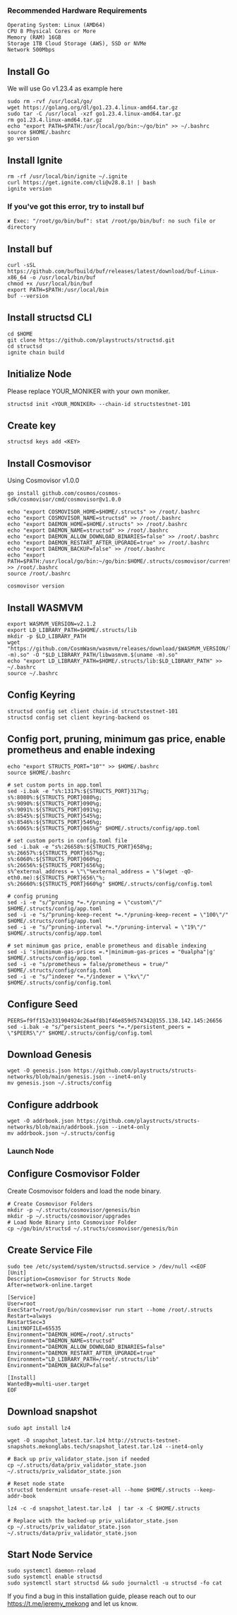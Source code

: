 ### Recommended Hardware Requirements
```
Operating System: Linux (AMD64)
CPU	8 Physical Cores or More
Memory (RAM) 16GB
Storage	1TB Cloud Storage (AWS), SSD or NVMe
Network	500Mbps
```

## Install Go
We will use Go v1.23.4 as example here
```
sudo rm -rvf /usr/local/go/
wget https://golang.org/dl/go1.23.4.linux-amd64.tar.gz
sudo tar -C /usr/local -xzf go1.23.4.linux-amd64.tar.gz
rm go1.23.4.linux-amd64.tar.gz
echo "export PATH=$PATH:/usr/local/go/bin:~/go/bin" >> ~/.bashrc
source $HOME/.bashrc
go version
```

## Install Ignite
```
rm -rf /usr/local/bin/ignite ~/.ignite
curl https://get.ignite.com/cli@v28.8.1! | bash
ignite version
```

### If you've got this error, try to install buf
`✘ Exec: "/root/go/bin/buf": stat /root/go/bin/buf: no such file or directory`

## Install buf
```
curl -sSL https://github.com/bufbuild/buf/releases/latest/download/buf-Linux-x86_64 -o /usr/local/bin/buf
chmod +x /usr/local/bin/buf
export PATH=$PATH:/usr/local/bin
buf --version
```

## Install structsd CLI
```
cd $HOME
git clone https://github.com/playstructs/structsd.git 
cd structsd
ignite chain build
```

## Initialize Node
Please replace YOUR_MONIKER with your own moniker.
```
structsd init <YOUR_MONIKER> --chain-id structstestnet-101
```

## Create key
```
structsd keys add <KEY>
```
## Install Cosmovisor

Using Cosmovisor v1.0.0
```
go install github.com/cosmos/cosmos-sdk/cosmovisor/cmd/cosmovisor@v1.0.0

echo "export COSMOVISOR_HOME=$HOME/.structs" >> /root/.bashrc
echo "export COSMOVISOR_NAME=structsd" >> /root/.bashrc
echo "export DAEMON_HOME=$HOME/.structs" >> /root/.bashrc
echo "export DAEMON_NAME=structsd" >> /root/.bashrc
echo "export DAEMON_ALLOW_DOWNLOAD_BINARIES=false" >> /root/.bashrc
echo "export DAEMON_RESTART_AFTER_UPGRADE=true" >> /root/.bashrc
echo "export DAEMON_BACKUP=false" >> /root/.bashrc
echo "export PATH=$PATH:/usr/local/go/bin:~/go/bin:$HOME/.structs/cosmovisor/current/bin" >> /root/.bashrc
source /root/.bashrc

cosmovisor version
```

## Install WASMVM
```
export WASMVM_VERSION=v2.1.2
export LD_LIBRARY_PATH=$HOME/.structs/lib
mkdir -p $LD_LIBRARY_PATH
wget "https://github.com/CosmWasm/wasmvm/releases/download/$WASMVM_VERSION/libwasmvm.$(uname -m).so" -O "$LD_LIBRARY_PATH/libwasmvm.$(uname -m).so"
echo "export LD_LIBRARY_PATH=$HOME/.structs/lib:$LD_LIBRARY_PATH" >> ~/.bashrc
source ~/.bashrc
```

## Config Keyring
```
structsd config set client chain-id structstestnet-101
structsd config set client keyring-backend os
```

## Config port, pruning, minimum gas price, enable prometheus and enable indexing
```
echo "export STRUCTS_PORT="10"" >> $HOME/.bashrc
source $HOME/.bashrc

# set custom ports in app.toml
sed -i.bak -e "s%:1317%:${STRUCTS_PORT}317%g;
s%:8080%:${STRUCTS_PORT}080%g;
s%:9090%:${STRUCTS_PORT}090%g;
s%:9091%:${STRUCTS_PORT}091%g;
s%:8545%:${STRUCTS_PORT}545%g;
s%:8546%:${STRUCTS_PORT}546%g;
s%:6065%:${STRUCTS_PORT}065%g" $HOME/.structs/config/app.toml

# set custom ports in config.toml file
sed -i.bak -e "s%:26658%:${STRUCTS_PORT}658%g;
s%:26657%:${STRUCTS_PORT}657%g;
s%:6060%:${STRUCTS_PORT}060%g;
s%:26656%:${STRUCTS_PORT}656%g;
s%^external_address = \"\"%external_address = \"$(wget -qO- eth0.me):${STRUCTS_PORT}656\"%;
s%:26660%:${STRUCTS_PORT}660%g" $HOME/.structs/config/config.toml

# config pruning
sed -i -e "s/^pruning *=.*/pruning = \"custom\"/" $HOME/.structs/config/app.toml 
sed -i -e "s/^pruning-keep-recent *=.*/pruning-keep-recent = \"100\"/" $HOME/.structs/config/app.toml
sed -i -e "s/^pruning-interval *=.*/pruning-interval = \"19\"/" $HOME/.structs/config/app.toml

# set minimum gas price, enable prometheus and disable indexing
sed -i 's|minimum-gas-prices =.*|minimum-gas-prices = "0ualpha"|g' $HOME/.structs/config/app.toml
sed -i -e "s/prometheus = false/prometheus = true/" $HOME/.structs/config/config.toml
sed -i -e "s/^indexer *=.*/indexer = \"kv\"/" $HOME/.structs/config/config.toml
```

## Configure Seed
```
PEERS=f9ff152e331904924c26a4f8b1f46e859d574342@155.138.142.145:26656
sed -i.bak -e "s/^persistent_peers *=.*/persistent_peers = \"$PEERS\"/" $HOME/.structs/config/config.toml
```

## Download Genesis
```
wget -O genesis.json https://github.com/playstructs/structs-networks/blob/main/genesis.json --inet4-only
mv genesis.json ~/.structs/config
```

## Configure addrbook 
```
wget -O addrbook.json https://github.com/playstructs/structs-networks/blob/main/addrbook.json --inet4-only
mv addrbook.json ~/.structs/config
```

### Launch Node

## Configure Cosmovisor Folder
Create Cosmovisor folders and load the node binary.
```
# Create Cosmovisor Folders
mkdir -p ~/.structs/cosmovisor/genesis/bin
mkdir -p ~/.structs/cosmovisor/upgrades
# Load Node Binary into Cosmovisor Folder
cp ~/go/bin/structsd ~/.structs/cosmovisor/genesis/bin
```

## Create Service File
```
sudo tee /etc/systemd/system/structsd.service > /dev/null <<EOF
[Unit]
Description=Cosmovisor for Structs Node
After=network-online.target

[Service]
User=root
ExecStart=/root/go/bin/cosmovisor run start --home /root/.structs
Restart=always
RestartSec=3
LimitNOFILE=65535
Environment="DAEMON_HOME=/root/.structs"
Environment="DAEMON_NAME=structsd"
Environment="DAEMON_ALLOW_DOWNLOAD_BINARIES=false"
Environment="DAEMON_RESTART_AFTER_UPGRADE=true"
Environment="LD_LIBRARY_PATH=/root/.structs/lib"
Environment="DAEMON_BACKUP=false"

[Install]
WantedBy=multi-user.target
EOF
```

## Download snapshot
```
sudo apt install lz4

wget -O snapshot_latest.tar.lz4 http://structs-testnet-snapshots.mekonglabs.tech/snapshot_latest.tar.lz4 --inet4-only

# Back up priv_validator_state.json if needed
cp ~/.structs/data/priv_validator_state.json  ~/.structs/priv_validator_state.json

# Reset node state
structsd tendermint unsafe-reset-all --home $HOME/.structs --keep-addr-book

lz4 -c -d snapshot_latest.tar.lz4  | tar -x -C $HOME/.structs

# Replace with the backed-up priv_validator_state.json
cp ~/.structs/priv_validator_state.json  ~/.structs/data/priv_validator_state.json
```

## Start Node Service
```
sudo systemctl daemon-reload
sudo systemctl enable structsd
sudo systemctl start structsd && sudo journalctl -u structsd -fo cat
```

If you find a bug in this installation guide, please reach out to our https://t.me/jeremy_mekong and let us know.

